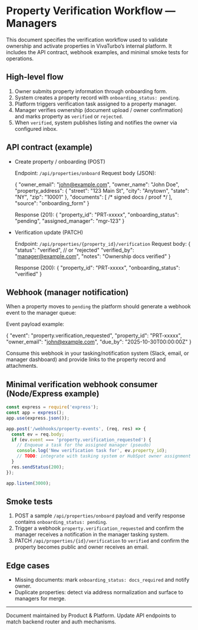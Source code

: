 # Property Verification Workflow — Managers

This document specifies the verification workflow used to validate ownership and activate properties in VivaTurbo’s internal platform. It includes the API contract, webhook examples, and minimal smoke tests for operations.

## High-level flow

1. Owner submits property information through onboarding form.
2. System creates a property record with `onboarding_status: pending`.
3. Platform triggers verification task assigned to a property manager.
4. Manager verifies ownership (document upload / owner confirmation) and marks property as `verified` or `rejected`.
5. When `verified`, system publishes listing and notifies the owner via configured inbox.

## API contract (example)

- Create property / onboarding (POST)

  Endpoint: `/api/properties/onboard`
  Request body (JSON):

  {
    "owner_email": "john@example.com",
    "owner_name": "John Doe",
    "property_address": {
      "street": "123 Main St",
      "city": "Anytown",
      "state": "NY",
      "zip": "10001"
    },
    "documents": [ /* signed docs / proof */ ],
    "source": "onboarding_form"
  }

  Response (201):
  {
    "property_id": "PRT-xxxxx",
    "onboarding_status": "pending",
    "assigned_manager": "mgr-123"
  }

- Verification update (PATCH)

  Endpoint: `/api/properties/{property_id}/verification`
  Request body:
  {
    "status": "verified", // or "rejected"
    "verified_by": "manager@example.com",
    "notes": "Ownership docs verified"
  }

  Response (200):
  { "property_id": "PRT-xxxxx", "onboarding_status": "verified" }

## Webhook (manager notification)

When a property moves to `pending` the platform should generate a webhook event to the manager queue:

Event payload example:

{
  "event": "property.verification_requested",
  "property_id": "PRT-xxxxx",
  "owner_email": "john@example.com",
  "due_by": "2025-10-30T00:00:00Z"
}

Consume this webhook in your tasking/notification system (Slack, email, or manager dashboard) and provide links to the property record and attachments.

## Minimal verification webhook consumer (Node/Express example)

```js
const express = require('express');
const app = express();
app.use(express.json());

app.post('/webhooks/property-events', (req, res) => {
  const ev = req.body;
  if (ev.event === 'property.verification_requested') {
    // Enqueue a task for the assigned manager (pseudo)
    console.log('New verification task for', ev.property_id);
    // TODO: integrate with tasking system or HubSpot owner assignment
  }
  res.sendStatus(200);
});

app.listen(3000);
```

## Smoke tests

1. POST a sample `/api/properties/onboard` payload and verify response contains `onboarding_status: pending`.
2. Trigger a webhook `property.verification_requested` and confirm the manager receives a notification in the manager tasking system.
3. PATCH `/api/properties/{id}/verification` to `verified` and confirm the property becomes public and owner receives an email.

## Edge cases

- Missing documents: mark `onboarding_status: docs_required` and notify owner.
- Duplicate properties: detect via address normalization and surface to managers for merge.

---
Document maintained by Product & Platform. Update API endpoints to match backend router and auth mechanisms.
